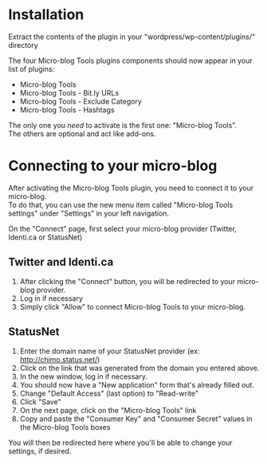 # Installation

Extract the contents of the plugin in your "wordpress/wp-content/plugins/" directory

The four Micro-blog Tools plugins components should now appear in your list of plugins:

* Micro-blog Tools
* Micro-blog Tools - Bit.ly URLs 
* Micro-blog Tools - Exclude Category 
* Micro-blog Tools - Hashtags

The only one you _need_ to activate is the first one: "Micro-blog Tools".  
The others are optional and act like add-ons.

# Connecting to your micro-blog

After activating the Micro-blog Tools plugin, you need to connect it to your micro-blog.  
To do that, you can use the new menu item called "Micro-blog Tools settings" under "Settings" in your left navigation.

On the "Connect" page, first select your micro-blog provider (Twitter, Identi.ca or StatusNet)

## Twitter and Identi.ca

1. After clicking the "Connect" button, you will be redirected to your micro-blog provider.  
1. Log in if necessary
1. Simply click "Allow" to connect Micro-blog Tools to your micro-blog.  

## StatusNet

1. Enter the domain name of your StatusNet provider (ex: http://chimo.status.net/)
1. Click on the link that was generated from the domain you entered above.  
1. In the new window, log in if necessary.
1. You should now have a "New application" form that's already filled out.
1. Change "Default Access" (last option) to "Read-write"
1. Click "Save"
1. On the next page, click on the "Micro-blog Tools" link
1. Copy and paste the "Consumer Key" and "Consumer Secret" values in the Micro-blog Tools boxes

You will then be redirected here where you\'ll be able to change your settings, if desired.